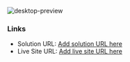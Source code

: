 ![desktop-preview](https://user-images.githubusercontent.com/115339955/229727020-f8e20e24-8c06-46e2-acf4-f28ff96e3f66.jpg)
### Links

- Solution URL: [Add solution URL here](https://your-solution-url.com)
- Live Site URL: [Add live site URL here](https://your-live-site-url.com)

